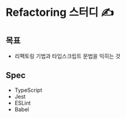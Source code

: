 # Refactoring 스터디 ✍️

## 목표
* 리팩토링 기법과 타입스크립트 문법을 익히는 것

## Spec
* TypeScript
* Jest
* ESLint
* Babel